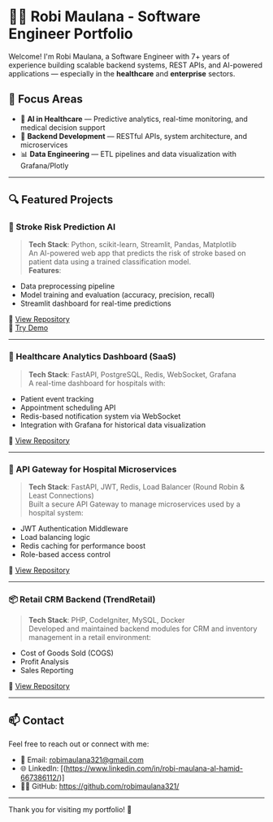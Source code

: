 # 👨‍💻 Robi Maulana - Software Engineer Portfolio

Welcome! I'm Robi Maulana, a Software Engineer with 7+ years of experience building scalable backend systems, REST APIs, and AI-powered applications — especially in the **healthcare** and **enterprise** sectors.

## 🧠 Focus Areas
- 🔬 **AI in Healthcare** — Predictive analytics, real-time monitoring, and medical decision support
- 🧰 **Backend Development** — RESTful APIs, system architecture, and microservices
- 📊 **Data Engineering** — ETL pipelines and data visualization with Grafana/Plotly

---

## 🔍 Featured Projects

### 🧠 Stroke Risk Prediction AI
> **Tech Stack**: Python, scikit-learn, Streamlit, Pandas, Matplotlib  
An AI-powered web app that predicts the risk of stroke based on patient data using a trained classification model.  
**Features**:
- Data preprocessing pipeline
- Model training and evaluation (accuracy, precision, recall)
- Streamlit dashboard for real-time predictions

🔗 [View Repository](#)  
📄 [Try Demo](#)

---

### 🏥 Healthcare Analytics Dashboard (SaaS)
> **Tech Stack**: FastAPI, PostgreSQL, Redis, WebSocket, Grafana  
A real-time dashboard for hospitals with:
- Patient event tracking
- Appointment scheduling API
- Redis-based notification system via WebSocket
- Integration with Grafana for historical data visualization

🔗 [View Repository](#)

---

### 🔐 API Gateway for Hospital Microservices
> **Tech Stack**: FastAPI, JWT, Redis, Load Balancer (Round Robin & Least Connections)  
Built a secure API Gateway to manage microservices used by a hospital system:
- JWT Authentication Middleware
- Load balancing logic
- Redis caching for performance boost
- Role-based access control

🔗 [View Repository](#)

---

### 📦 Retail CRM Backend (TrendRetail)
> **Tech Stack**: PHP, CodeIgniter, MySQL, Docker  
Developed and maintained backend modules for CRM and inventory management in a retail environment:
- Cost of Goods Sold (COGS)
- Profit Analysis
- Sales Reporting

🔗 [View Repository](#)

---

## 📫 Contact

Feel free to reach out or connect with me:

- 📧 Email: robimaulana321@gmail.com
- 🌐 LinkedIn: [(https://www.linkedin.com/in/robi-maulana-al-hamid-667386112/)]
- 🧑‍💻 GitHub: https://github.com/robimaulana321/

---

Thank you for visiting my portfolio! 🚀
